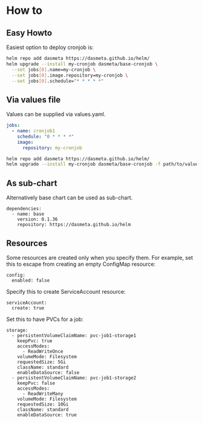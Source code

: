 # How to

## Easy Howto
Easiest option to deploy cronjob is:
```bash
helm repo add dasmeta https://dasmeta.github.io/helm/
helm upgrade --install my-cronjob dasmeta/base-cronjob \
  --set jobs[0].name=my-cronjob \
  --set jobs[0].image.repository=my-cronjob \
  --set jobs[0].schedule="* * * * *"
```

## Via values file
Values can be supplied via values.yaml.
```yaml
jobs:
  - name: cronjob1
    schedule: "0 * * * *"
    image:
      repository: my-cronjob
```

```bash
helm repo add dasmeta https://dasmeta.github.io/helm/
helm upgrade --install my-cronjob dasmeta/base-cronjob -f path/to/values.yaml
```

## As sub-chart
Alternatively base chart can be used as sub-chart.

```
dependencies:
  - name: base
    version: 0.1.36
    repository: https://dasmeta.github.io/helm
```

## Resources
Some resources are created only when you specify them.
For example, set this to escape from creating an empty ConfigMap resource:
```
config:
  enabled: false
```
Specify this to create ServiceAccount resource:
```
serviceAccount:
  create: true
```
Set this to have PVCs for a job:
```
storage:
  - persistentVolumeClaimName: pvc-job1-storage1
    keepPvc: true
    accessModes:
      - ReadWriteOnce
    volumeMode: Filesystem
    requestedSize: 5Gi
    className: standard
    enableDataSource: false
  - persistentVolumeClaimName: pvc-job1-storage2
    keepPvc: false
    accessModes:
      - ReadWriteMany
    volumeMode: Filesystem
    requestedSize: 10Gi
    className: standard
    enableDataSource: true
```